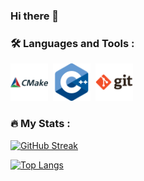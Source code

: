 ### Hi there 👋

### :hammer_and_wrench: Languages and Tools :
<div>
  <img src="https://github.com/devicons/devicon/blob/master/icons/cmake/cmake-original-wordmark.svg" title="CMake" alt="CMake" width="60" height="60"/>&nbsp;
  <img src="https://github.com/devicons/devicon/blob/master/icons/cplusplus/cplusplus-original.svg" title="C++" alt="C++" width="60" height="60"/>&nbsp;
  <img src="https://github.com/devicons/devicon/blob/master/icons/git/git-original-wordmark.svg" title="Git" **alt="Git" width="60" height="60"/>
</div>

### :fire: My Stats :
[![GitHub Streak](http://github-readme-streak-stats.herokuapp.com?user=maximbdev&theme=onedark&border_radius=5&card_width=499)](https://git.io/streak-stats)

[![Top Langs](https://github-readme-stats.vercel.app/api/top-langs/?username=maximbdev&layout=compact&theme=vision-friendly-dark)](https://github.com/anuraghazra/github-readme-stats)
